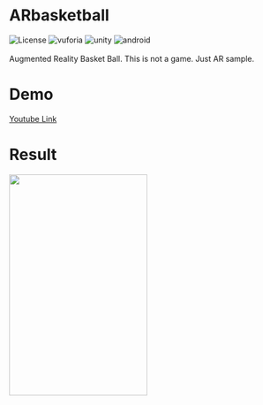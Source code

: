 # ARbasketball
![License](https://img.shields.io/badge/License-Apache_2.0-blue.svg)
![vuforia](https://img.shields.io/badge/Vuforia-9.6.3%2B-red.svg)
![unity](https://img.shields.io/badge/Unity-2018.4.30f1%2B-red.svg)
![android](https://img.shields.io/badge/Android-5.1%2B-green.svg)
<br><br>
Augmented Reality Basket Ball.
This is not a game. Just AR sample.

# Demo
<a href="https://youtu.be/dWkiAr53rsU">Youtube Link</a>

# Result
<img src="https://user-images.githubusercontent.com/44195740/102024998-8051b200-3dd8-11eb-9bb3-96dce6098ce6.jpg" width=250 height=400/>
